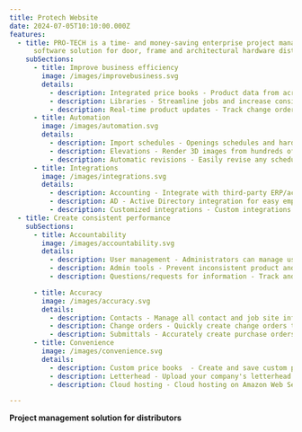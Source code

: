 ```yaml
---
title: Protech Website
date: 2024-07-05T10:10:00.000Z
features:
  - title: PRO-TECH is a time- and money-saving enterprise project management
      software solution for door, frame and architectural hardware distributors
    subSections:
      - title: Improve business efficiency
        image: /images/improvebusiness.svg
        details:
          - description: Integrated price books - Product data from across the industry is at your disposal with access to manufacturers' price books
          - description: Libraries - Streamline jobs and increase consistency and accuracy when configuring and estimating project items
          - description: Real-time product updates - Track change orders and impact to price as the project evolves
      - title: Automation
        image: /images/automation.svg
        details:
          - description: Import schedules - Openings schedules and hardware sets can be imported directly from Excel or Openings Studio
          - description: Elevations - Render 3D images from hundreds of templates or create from scratch in APOGEE, our advanced drawing program
          - description: Automatic revisions - Easily revise any schedule without errors, regardless if it's one door or 10,000 doors
      - title: Integrations
        image: /images/integrations.svg
        details:
          - description: Accounting - Integrate with third-party ERP/accounting systems
          - description: AD - Active Directory integration for easy employee log-in
          - description: Customized integrations - Custom integrations are possible for customer specific solutions
  - title: Create consistent performance
    subSections:
      - title: Accountability
        image: /images/accountability.svg
        details:
          - description: User management - Administrators can manage users, roles and permissions (view, create, edit)
          - description: Admin tools - Prevent inconsistent product and job pricing issues; allows management to control and set markup percentages
          - description: Questions/requests for information - Track and manage all client inquiries, associate questions with hardware sets and add images to any question RFIs

      - title: Accuracy
        image: /images/accuracy.svg
        details:
          - description: Contacts - Manage all contact and job site information
          - description: Change orders - Quickly create change orders to review modifications to approved jobs 
          - description: Submittals - Accurately create purchase orders, proposals and submittal packages with summary and detailed drawings
      - title: Convenience
        image: /images/convenience.svg
        details:
          - description: Custom price books  - Create and save custom price books
          - description: Letterhead - Upload your company's letterhead using the Word proposal feature to create distinctive submittals
          - description: Cloud hosting - Cloud hosting on Amazon Web Services is standard in TITAN and optional in V8

---
```

**Project management solution for distributors**
